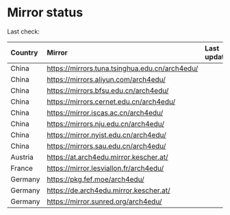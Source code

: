 <script src="./time.js"></script>
# Mirror status
Last check: <script type="text/javascript">localize(1700626908.2658803);</script>

|Country|Mirror|Last update|
|:------|:-----|:----------|
|China|https://mirrors.tuna.tsinghua.edu.cn/arch4edu/|<script type="text/javascript">localize(1700591629);</script>|
|China|https://mirrors.aliyun.com/arch4edu/|<script type="text/javascript">localize(1700591629);</script>|
|China|https://mirrors.bfsu.edu.cn/arch4edu/|<script type="text/javascript">localize(1700591629);</script>|
|China|https://mirrors.cernet.edu.cn/arch4edu/|<script type="text/javascript">localize(1700591629);</script>|
|China|https://mirror.iscas.ac.cn/arch4edu/|<script type="text/javascript">localize(1700591629);</script>|
|China|https://mirrors.nju.edu.cn/arch4edu/|<script type="text/javascript">localize(1700591629);</script>|
|China|https://mirror.nyist.edu.cn/arch4edu/|<script type="text/javascript">localize(1700591629);</script>|
|China|https://mirrors.sau.edu.cn/arch4edu/|<script type="text/javascript">localize(1700591629);</script>|
|Austria|https://at.arch4edu.mirror.kescher.at/|<script type="text/javascript">localize(1700591629);</script>|
|France|https://mirror.lesviallon.fr/arch4edu/|<script type="text/javascript">localize(1700591629);</script>|
|Germany|https://pkg.fef.moe/arch4edu/|<script type="text/javascript">localize(1700591629);</script>|
|Germany|https://de.arch4edu.mirror.kescher.at/|<script type="text/javascript">localize(1700591629);</script>|
|Germany|https://mirror.sunred.org/arch4edu/|<script type="text/javascript">localize(1700591629);</script>|

<script src="./tablefilter/tablefilter.js"></script>
<script src="./table.js"></script>